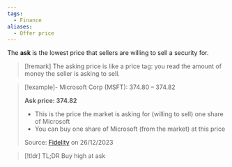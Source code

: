 ```yaml
---
tags:
  - Finance
aliases:
  - Offer price
---
```

The **ask** is the lowest price that sellers are willing to sell a security for.

> [!remark] 
> The asking price is like a price tag: you read the amount of money the seller is asking to sell.

> [!example]-
> Microsoft Corp (MSFT): 374.80 – 374.82
> 
> **Ask price: 374.82**
> - This is the price the market is asking for (willing to sell) one share of Microsoft
> - You can buy one share of Microsoft (from the market) at this price
> 
> Source: [Fidelity](https://www.fidelity.co.uk/factsheet-data/factsheet/US5949181045USD-microsoft-corp/key-statistics) on 26/12/2023

> [!tldr] TL;DR
> Buy high at ask
